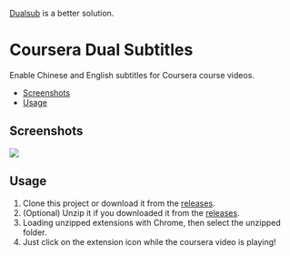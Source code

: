 [Dualsub](https://www.dualsub.xyz) is a better solution.

# Coursera Dual Subtitles

Enable Chinese and English subtitles for Coursera course videos.

  - [Screenshots](#screenshots)
  - [Usage](#usage)

## Screenshots
![](https://github.com/nullcoke/coursera-dual-subtitles/assets/78184805/db87893f-a1e6-4b90-aed9-ea026b401952)

## Usage

1. Clone this project or download it from the [releases](https://github.com/nullcoke/coursera-dual-subtitles/releases).
2. (Optional) Unzip it if you downloaded it from the [releases](https://github.com/nullcoke/ccoursera-dual-subtitles/releases).
3. Loading unzipped extensions with Chrome, then select the unzipped folder.
4. Just click on the extension icon while the coursera video is playing!
